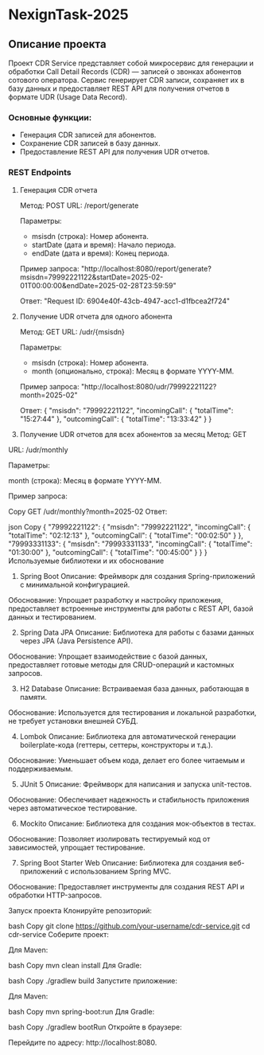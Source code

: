 # NexignTask-2025

## Описание проекта
Проект CDR Service представляет собой микросервис для генерации и обработки Call Detail Records (CDR) — записей о звонках абонентов сотового оператора. Сервис генерирует CDR записи, сохраняет их в базу данных и предоставляет REST API для получения отчетов в формате UDR (Usage Data Record).

### Основные функции:

- Генерация CDR записей для абонентов.
- Сохранение CDR записей в базу данных.
- Предоставление REST API для получения UDR отчетов.

### REST Endpoints
1. Генерация CDR отчета

   Метод: POST
   URL: /report/generate

   Параметры:
   - msisdn (строка): Номер абонента.
   - startDate (дата и время): Начало периода.
   - endDate (дата и время): Конец периода.
   
   Пример запроса:
   "http://localhost:8080/report/generate?msisdn=79992221122&startDate=2025-02-01T00:00:00&endDate=2025-02-28T23:59:59"

   Ответ: "Request ID: 6904e40f-43cb-4947-acc1-d1fbcea2f724"
   
3. Получение UDR отчета для одного абонента
   
   Метод: GET
   URL: /udr/{msisdn}

   Параметры:
   - msisdn (строка): Номер абонента.
   - month (опционально, строка): Месяц в формате YYYY-MM.

   Пример запроса:
   "http://localhost:8080/udr/79992221122?month=2025-02"
   
   Ответ:
   {
     "msisdn": "79992221122",
     "incomingCall": {
       "totalTime": "15:27:44"
     },
     "outcomingCall": {
       "totalTime": "13:33:42"
     }
   }
   
3. Получение UDR отчетов для всех абонентов за месяц
   Метод: GET

URL: /udr/monthly

Параметры:

month (строка): Месяц в формате YYYY-MM.

Пример запроса:

Copy
GET /udr/monthly?month=2025-02
Ответ:

json
Copy
{
"79992221122": {
"msisdn": "79992221122",
"incomingCall": {
"totalTime": "02:12:13"
},
"outcomingCall": {
"totalTime": "00:02:50"
}
},
"79993331133": {
"msisdn": "79993331133",
"incomingCall": {
"totalTime": "01:30:00"
},
"outcomingCall": {
"totalTime": "00:45:00"
}
}
}
Используемые библиотеки и их обоснование
1. Spring Boot
   Описание: Фреймворк для создания Spring-приложений с минимальной конфигурацией.

Обоснование: Упрощает разработку и настройку приложения, предоставляет встроенные инструменты для работы с REST API, базой данных и тестированием.

2. Spring Data JPA
   Описание: Библиотека для работы с базами данных через JPA (Java Persistence API).

Обоснование: Упрощает взаимодействие с базой данных, предоставляет готовые методы для CRUD-операций и кастомных запросов.

3. H2 Database
   Описание: Встраиваемая база данных, работающая в памяти.

Обоснование: Используется для тестирования и локальной разработки, не требует установки внешней СУБД.

4. Lombok
   Описание: Библиотека для автоматической генерации boilerplate-кода (геттеры, сеттеры, конструкторы и т.д.).

Обоснование: Уменьшает объем кода, делает его более читаемым и поддерживаемым.

5. JUnit 5
   Описание: Фреймворк для написания и запуска unit-тестов.

Обоснование: Обеспечивает надежность и стабильность приложения через автоматическое тестирование.

6. Mockito
   Описание: Библиотека для создания мок-объектов в тестах.

Обоснование: Позволяет изолировать тестируемый код от зависимостей, упрощает тестирование.

7. Spring Boot Starter Web
   Описание: Библиотека для создания веб-приложений с использованием Spring MVC.

Обоснование: Предоставляет инструменты для создания REST API и обработки HTTP-запросов.

Запуск проекта
Клонируйте репозиторий:

bash
Copy
git clone https://github.com/your-username/cdr-service.git
cd cdr-service
Соберите проект:

Для Maven:

bash
Copy
mvn clean install
Для Gradle:

bash
Copy
./gradlew build
Запустите приложение:

Для Maven:

bash
Copy
mvn spring-boot:run
Для Gradle:

bash
Copy
./gradlew bootRun
Откройте в браузере:

Перейдите по адресу: http://localhost:8080.
